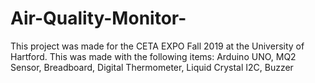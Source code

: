 # Air-Quality-Monitor-

This project was made for the CETA EXPO Fall 2019 at the University of Hartford. 
This was made with the following items:
Arduino UNO, 
MQ2 Sensor,
Breadboard, 
Digital Thermometer, 
Liquid Crystal I2C, 
Buzzer
